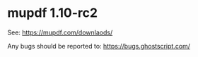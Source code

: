 # mupdf 1.10-rc2

See:
https://mupdf.com/downlaods/

Any bugs should be reported to:
https://bugs.ghostscript.com/
